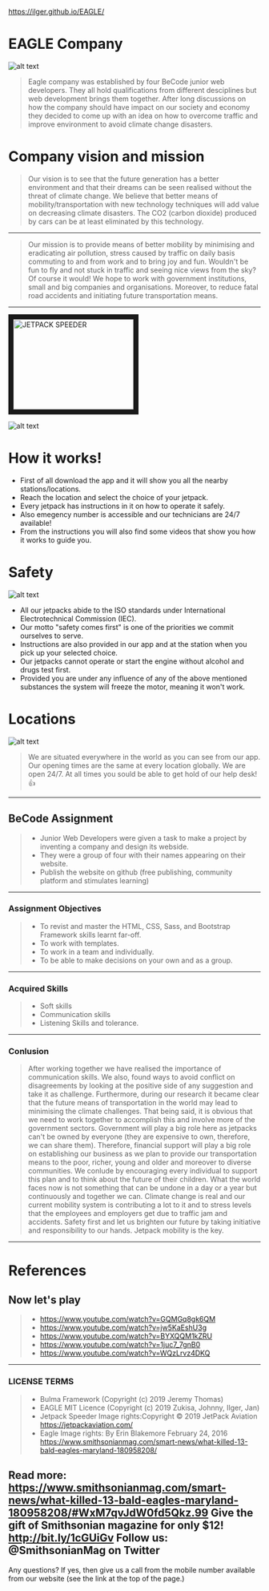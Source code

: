 https://ilger.github.io/EAGLE/

# EAGLE Company
![alt text](https://github.com/ZukisaNante/EAGLE/blob/master/assets/img/eagle.jpg "The Future")

> Eagle company was established by four BeCode junior web developers.
> They all hold qualifications from different desciplines but web development brings them together.
> After long discussions on how the company should have impact on our society and economy they decided to come up with an idea on how to overcome traffic and improve environment to avoid climate change disasters.

# Company vision and mission

 > Our vision is to see that the future generation has a better environment and that their dreams can be seen realised   without the  threat of climate change. We believe that better means of mobility/transportation with new technology techniques will add value on decreasing climate disasters. The CO2 (carbon dioxide) produced by cars can be at least eliminated by this technology.
  ---
> Our mission is to provide means of better mobility by minimising and eradicating air pollution, stress caused by traffic on daily basis commuting to and from work and to bring joy and fun. Wouldn't be fun to fly and not stuck in traffic and seeing nice views from the sky? Of course it would! We hope to work with government institutions, small and big companies and organisations. Moreover, to reduce fatal road accidents and initiating future transportation means.
---
<a href="https://www.youtube.com/watch?v=0BgbPilrsyw=JETPACK SPEEDER
" target=""><img src="https://www.youtube.com/watch?v=URgznwTph6M" 
alt="JETPACK SPEEDER" width="240" height="180" border="10" /></a>

![alt text](https://github.com/ZukisaNante/EAGLE/blob/master/assets/img/bike.jpeg "The Future")

# How it works!

- First of all download the app and it will show you all the nearby stations/locations.
- Reach the location and select the choice of your jetpack.
- Every jetpack has instructions in it on how to operate it safely.
- Also emegency number is accessible and our technicians are 24/7 available!
- From the instructions you will also find some videos that show you how it works to guide you.

# Safety

![alt text](https://github.com/ZukisaNante/EAGLE/blob/master/assets/img/jetpack-kit.jpg "The Future")

- All our jetpacks abide to the ISO standards under International Electrotechnical Commission (IEC).
- Our motto "safety comes first" is one of the priorities we commit ourselves to serve.
- Instructions are also provided in our app and at the station when you pick up your selected choice.
- Our jetpacks cannot operate or start the engine without alcohol and drugs test first.
- Provided you are under any influence of any of the above mentioned substances the system will freeze the motor, meaning it won't work.

# Locations

![alt text](https://www.researchgate.net/profile/Marcelo_Toso/publication/271712726/figure/fig2/AS:614224732622865@1523453996404/Part-of-the-Sequence-Diagram-Implementation-in-accordance-with-IEC-61131-The.png "The Future")

> We are situated everywhere in the world as you can see from our app.
> Our opening times are the same at every location globally.
> We are open 24/7.
> At all times you sould be able to get hold of our help desk!
>  :+1: 

---

## BeCode Assignment

> - Junior Web Developers were given a task to make a project by inventing a company and design its webside.
> - They were a group of four with their names appearing on their website.
> - Publish the website on github (free publishing, community platform and stimulates learning)

---

### Assignment Objectives

> - To revist and master the HTML, CSS, Sass, and Bootstrap Framework skills learnt far-off.
> - To work with templates.
> - To work in a team and individually.
> - To be able to make decisions on your own and as a group.
---
### Acquired Skills

> - Soft skills
> - Communication skills
> - Listening Skills and tolerance.
---

### Conlusion

> After working together we have realised the importance of communication skills.
> We also, found ways to avoid conflict on disagreements by looking at the positive side of any suggestion and take it as challenge.
> Furthermore, during our research it became clear that the future means of transportation in the world may lead to minimising the climate challenges.
> That being said, it is obvious that we need to work together to accomplish this and involve more of the government sectors. Government will play a big role here as jetpacks can't be owned by everyone (they are expensive to own, therefore, we can share them). Therefore, financial support will play a big role on establishing our business as we plan to provide our transportation means to the poor, richer, young and older and moreover to diverse communities.
> We conlude by encouraging every individual to support this plan and to think about the future of their children.
> What the world faces now is not something that can be undone in a day or a year but continuously and together we can. 
> Climate change is real and our current mobility system is contributing a lot to it and to stress levels that the employees and employers get due to traffic jam and accidents. Safety first and let us brighten our future by taking initiative and responsibility to our hands. Jetpack mobility is the key.

---
# References

## Now let's play

> - https://www.youtube.com/watch?v=GQMGq8gk6QM
> - https://www.youtube.com/watch?v=jw5KaEshU3g
> - https://www.youtube.com/watch?v=BYXQQM1kZRU
> - https://www.youtube.com/watch?v=1juc7_7gnB0
> - https://www.youtube.com/watch?v=WQzLrvz4DKQ
---
### LICENSE TERMS

> - Bulma Framework (Copyright (c) 2019 Jeremy Thomas)
> - EAGLE MIT Licence (Copyright (c) 2019 Zukisa, Johnny, Ilger, Jan)
> - Jetpack Speeder Image rights:Copyright © 2019 JetPack Aviation  https://jetpackaviation.com/
> - Eagle Image rights: By Erin Blakemore February 24, 2016  https://www.smithsonianmag.com/smart-news/what-killed-13-bald-eagles-maryland-180958208/


Read more: https://www.smithsonianmag.com/smart-news/what-killed-13-bald-eagles-maryland-180958208/#WxM7qvJdW0fd5Qkz.99
Give the gift of Smithsonian magazine for only $12! http://bit.ly/1cGUiGv
Follow us: @SmithsonianMag on Twitter
---
Any questions? If yes, then give us a call from the mobile number available from our website (see the link at the top of the page.)




